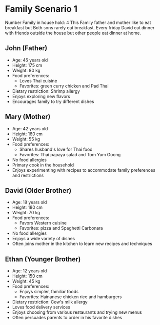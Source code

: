 # Family Scenario 1
Number Family in house hold: 4
This Family father and mother like to eat breakfast but Both sons rarely eat breakfast. Every friday David eat dinner with friends outside the house but other people eat dinner at home.

## John (Father)
- Age: 45 years old
- Height: 175 cm
- Weight: 80 kg
- Food preferences:
  * Loves Thai cuisine
  * Favorites: green curry chicken and Pad Thai
- Dietary restriction: Shrimp allergy
- Enjoys exploring new flavors
- Encourages family to try different dishes

## Mary (Mother)
- Age: 42 years old
- Height: 160 cm
- Weight: 55 kg
- Food preferences:
  * Shares husband's love for Thai food
  * Favorites: Thai papaya salad and Tom Yum Goong
- No food allergies
- Primary cook in the household
- Enjoys experimenting with recipes to accommodate family preferences and restrictions

## David (Older Brother)
- Age: 18 years old
- Height: 180 cm
- Weight: 70 kg
- Food preferences:
  * Favors Western cuisine
  * Favorites: pizza and Spaghetti Carbonara
- No food allergies
- Enjoys a wide variety of dishes
- Often joins mother in the kitchen to learn new recipes and techniques

## Ethan (Younger Brother)
- Age: 12 years old
- Height: 150 cm
- Weight: 45 kg
- Food preferences:
  * Enjoys simpler, familiar foods
  * Favorites: Hainanese chicken rice and hamburgers
- Dietary restriction: Cow's milk allergy
- Loves food delivery services
- Enjoys choosing from various restaurants and trying new menus
- Often persuades parents to order in his favorite dishes



